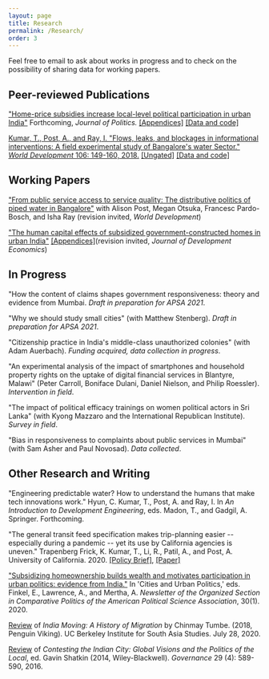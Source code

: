 ```yaml
---
layout: page
title: Research
permalink: /Research/
order: 3
---
```

<!-- Global site tag (gtag.js) - Google Analytics -->
<script async src="https://www.googletagmanager.com/gtag/js?id=UA-111923831-1"></script>
<script>
  window.dataLayer = window.dataLayer || [];
  function gtag(){dataLayer.push(arguments);}
  gtag('js', new Date());

  gtag('config', 'UA-111923831-1');
</script>

 Feel free to email to ask about works in progress and to check on the possibility of sharing data for working papers. 

## Peer-reviewed Publications

["Home-price subsidies increase local-level political participation in urban India"](claims.pdf) Forthcoming, *Journal of Politics.* [[Appendices]](Appendices_claims.pdf) [[Data and code]](https://dataverse.harvard.edu/dataset.xhtml?persistentId=doi:10.7910/DVN/C4CLNR)
 
[Kumar, T., Post, A., and Ray, I. "Flows, leaks, and blockages in informational interventions: A field experimental study of Bangalore's water Sector." *World Development* 106: 149-160, 2018.](https://doi.org/10.1016/j.worlddev.2018.01.022) [[Ungated]](WD_paper.pdf) [[Data and code]](https://dataverse.harvard.edu/dataset.xhtml?persistentId=doi:10.7910/DVN/ZMYDWN) 


   
## Working Papers

["From public service access to service quality: The distributive politics of piped water in Bangalore"](intermittency.pdf) with Alison Post, Megan Otsuka, Francesc Pardo-Bosch, and Isha Ray (revision invited, *World Development*) 




["The human capital effects of subsidized government-constructed homes in urban India"](Kumar_human_capital.pdf) [[Appendices]](Kumar_human_capital_appendix.pdf)(revision invited, *Journal of Development Economics*) 


## In Progress

"How the content of claims shapes government responsiveness: theory and evidence from Mumbai. *Draft in preparation for APSA 2021*.
	
	
"Why we should study small cities" (with Matthew Stenberg). *Draft in preparation for APSA 2021*.
	
	
"Citizenship practice in India's middle-class unauthorized colonies" (with Adam Auerbach). *Funding acquired, data collection in progress*.
	
	
"An experimental analysis of the impact of smartphones and household property rights on the uptake of digital financial services in Blantyre, Malawi" (Peter Carroll, Boniface Dulani, Daniel Nielson, and Philip Roessler). *Intervention in field*.
	
"The impact of political efficacy trainings on women political actors in Sri Lanka" (with Kyong Mazzaro and the International Republican Institute). *Survey in field*.
	 
"Bias in responsiveness to complaints about public services in Mumbai" (with Sam Asher and Paul Novosad). *Data collected*.

	

## Other Research and Writing

"Engineering predictable water? How to understand the humans that make tech innovations work."  Hyun, C. Kumar, T., Post, A. and Ray, I.  In *An Introduction to Development Engineering*, eds. Madon, T., and Gadgil, A. Springer. Forthcoming.

"The general transit feed specification makes trip-planning easier -- especially during a pandemic -- yet its use by California agencies is uneven." Trapenberg Frick, K. Kumar, T., Li, R., Patil, A., and Post, A.  University of California. 2020. [[Policy Brief]](https://escholarship.org/uc/item/9j94q60f), [[Paper]](\href{https://escholarship.org/uc/item/1f29b7dk) 

["Subsidizing homeownership builds wealth and motivates participation in urban politics: evidence from India."](https://www.comparativepoliticsnewsletter.org/wp-content/uploads/2020/05/Spring-Newsletter-2020.pdf)  In 'Cities and Urban Politics,' eds. Finkel, E.,  Lawrence, A.,  and Mertha, A.  *Newsletter of the Organized Section in Comparative Politics of the American Political Science Association*, 30(1). 2020.

[Review](https://southasia.berkeley.edu/sites/default/files/shared/India_Center/India_Moving.pdf) of *India Moving: A History of Migration* by Chinmay Tumbe. (2018, Penguin Viking).  UC Berkeley Institute for South Asia Studies. July 28, 2020.


[Review](http://onlinelibrary.wiley.com/doi/10.1111/gove.12241/abstract) of *Contesting the Indian City: Global Visions and the Politics of the Local*, ed. Gavin Shatkin (2014, Wiley-Blackwell). *Governance* 29 (4): 589-590, 2016.


